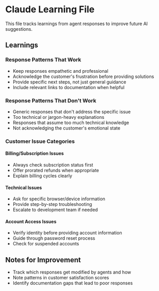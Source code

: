 # Claude Learning File

This file tracks learnings from agent responses to improve future AI suggestions.

## Learnings

### Response Patterns That Work

- Keep responses empathetic and professional
- Acknowledge the customer's frustration before providing solutions
- Provide specific next steps, not just general guidance
- Include relevant links to documentation when helpful

### Response Patterns That Don't Work

- Generic responses that don't address the specific issue
- Too technical or jargon-heavy explanations  
- Responses that assume too much technical knowledge
- Not acknowledging the customer's emotional state

### Customer Issue Categories

#### Billing/Subscription Issues
- Always check subscription status first
- Offer prorated refunds when appropriate
- Explain billing cycles clearly

#### Technical Issues
- Ask for specific browser/device information
- Provide step-by-step troubleshooting
- Escalate to development team if needed

#### Account Access Issues
- Verify identity before providing account information
- Guide through password reset process
- Check for suspended accounts

## Notes for Improvement

- Track which responses get modified by agents and how
- Note patterns in customer satisfaction scores
- Identify documentation gaps that lead to poor responses